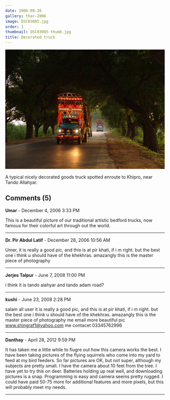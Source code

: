 ```yaml
---
date: 2006-08-26
gallery: thar-2006
image: DSC03085.jpg
order: 1
thumbnail: DSC03085-thumb.jpg
title: Decorated truck
---
```


![Decorated truck](./DSC03085.jpg)

A typical nicely decorated goods truck spotted enroute to Khipro, near Tando Allahyar.

<div id="comments">

## Comments (5)

**Umar** - December  4, 2006  3:33 PM

This is a beautiful picture of our traditional artistic bedford trucks, now famous for their colorful art through out the world.

---

**Dr. Pir Abdul Latif** - December 28, 2006 10:56 AM

Umer, it is really a good pic, and this is at pir khati, if i m right. but the best one i think u should have of the khekhras.
amazangly this is the master piece of photography

---

**Jerjes Talpur** - June  7, 2008 11:00 PM

i think it is tando alahyar and tando adam road?

---

**kushi** - June 23, 2008  2:28 PM

salam all user
it is really a good pic, and this is at pir khati, if i m right. but the best one i think u should have of the khekhras.
amazangly this is the master piece of photography
me email more beautiful pic www.shingraf1@yahoo.com
me contacet 03345762996

---

**Danthay** - April 28, 2012  9:59 PM

It has taken me a little while to fiugre out how this camera works the best. I have been taking pictures of the flying squirrels who come into my yard to feed at my bird feeders. So far pictures are OK, but not super, although my subjects are pretty small. I have the camera about 10 feet from the tree. I have yet to try this on deer. Batteries holding up real well, and downloading pictures is a snap. Programming is easy and camera seems pretty rugged. I could have paid 50-75 more for additional features and more pixels, but this will probably meet my needs.

---

</div>